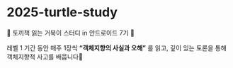 # 2025-turtle-study
🐢 토끼책 읽는 거북이 스터디 in 안드로이드 7기 🐢

레벨 1 기간 동안 매주 1장씩 **“객체지향의 사실과 오해”** 를 읽고, 깊이 있는 토론을 통해 객체지향적 사고를 배웁니다🚀
